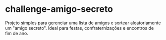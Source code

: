 # challenge-amigo-secreto
Projeto simples para gerenciar uma lista de amigos e sortear aleatoriamente um "amigo secreto". Ideal para festas, confraternizações e encontros de fim de ano.
